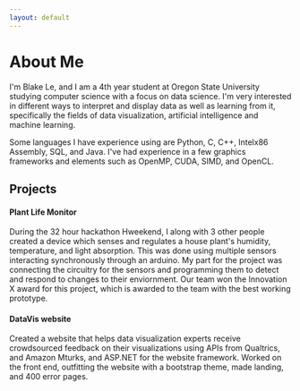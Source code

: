 ```yaml
---
layout: default
---
```


# About Me
I'm Blake Le, and I am a 4th year student at Oregon State University studying computer science with a focus on data science.
I'm very interested in different ways to interpret and display data as well as learning from it, specifically the fields of data visualization, artificial intelligence and machine learning.

Some languages I have experience using are Python, C, C++, Intelx86 Assembly, SQL, and Java.
I've had experience in a few graphics frameworks and elements such as OpenMP, CUDA, SIMD, and OpenCL.
## Projects
#### Plant Life Monitor
During the 32 hour hackathon Hweekend, I along with 3 other people created a device which senses and regulates a house plant's humidity, temperature, and light absorption.
This was done using multiple sensors interacting synchronously through an arduino. My part for the project was connecting the circuitry for the sensors
and programming them to detect and respond to changes to their enviornment. 
Our team won the Innovation X award for this project, which is awarded to the team with the best working prototype.
#### DataVis website
Created a website that helps data visualization experts receive crowdsourced feedback on their visualizations using APIs from Qualtrics, and Amazon Mturks, and ASP.NET for the website framework. Worked on the front end, outfitting the website with a bootstrap theme, made landing, and 400 error pages.  

